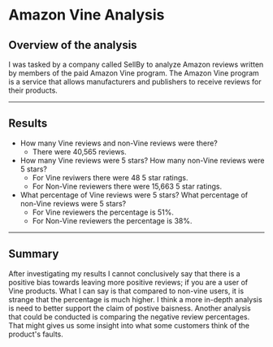 # Amazon Vine Analysis


## Overview of the analysis
I was tasked by a company called SellBy to analyze Amazon reviews written by members of the paid Amazon Vine program. The Amazon Vine program is a service that allows manufacturers and publishers to receive reviews for their products.

----------------------------------------------------------------------------------------------------------------------------

## Results 
- How many Vine reviews and non-Vine reviews were there?
  - There were 40,565 reviews.
- How many Vine reviews were 5 stars? How many non-Vine reviews were 5 stars?
  - For Vine reviwers there were 48 5 star ratings.
  - For  Non-Vine reviewers there were 15,663 5 star ratings.
- What percentage of Vine reviews were 5 stars? What percentage of non-Vine reviews were 5 stars?
  - For Vine reviewers the percentage is 51%.
  - For Non-Vine reviewers the percentage is 38%.
  
------------------------------------------------------------------------------------------------------------------------------
  
  
 ## Summary
 After investigating my results I cannot conclusively say that there is a positive bias towards leaving more positive reviews; if you are a user of Vine products. What I can say is that compared to non-vine users, it is strange that the percentage is much higher. I think a more in-depth analysis is need to better support the claim of postive baisness. Another analysis that could be conducted is comparing the negative review percentages. That might gives us some insight into what some customers think of the product's faults.
